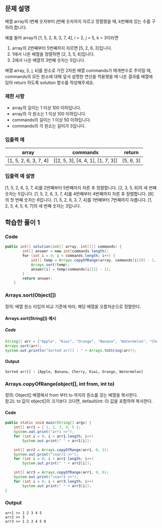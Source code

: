 ## 문제 설명

배열 array의 i번째 숫자부터 j번째 숫자까지 자르고 정렬했을 때, k번째에 있는 수를 구하려 합니다.

예를 들어 array가 [1, 5, 2, 6, 3, 7, 4], i = 2, j = 5, k = 3이라면

1. array의 2번째부터 5번째까지 자르면 [5, 2, 6, 3]입니다.
2. 1에서 나온 배열을 정렬하면 [2, 3, 5, 6]입니다.
3. 2에서 나온 배열의 3번째 숫자는 5입니다.

배열 array, [i, j, k]를 원소로 가진 2차원 배열 commands가 매개변수로 주어질 때, commands의 모든 원소에 대해 앞서 설명한 연산을 적용했을 때 나온 결과를 배열에 담아 return 하도록 solution 함수를 작성해주세요.

### 제한 사항

- array의 길이는 1 이상 100 이하입니다.
- array의 각 원소는 1 이상 100 이하입니다.
- commands의 길이는 1 이상 50 이하입니다.
- commands의 각 원소는 길이가 3입니다.

### 입출력 예

|array|commands|return|
|--|--|--|
|[1, 5, 2, 6, 3, 7, 4]|[[2, 5, 3], [4, 4, 1], [1, 7, 3]]|[5, 6, 3]|

### 입출력 예 설명

[1, 5, 2, 6, 3, 7, 4]를 2번째부터 5번째까지 자른 후 정렬합니다. [2, 3, 5, 6]의 세 번째 숫자는 5입니다.
[1, 5, 2, 6, 3, 7, 4]를 4번째부터 4번째까지 자른 후 정렬합니다. [6]의 첫 번째 숫자는 6입니다.
[1, 5, 2, 6, 3, 7, 4]를 1번째부터 7번째까지 자릅니다. [1, 2, 3, 4, 5, 6, 7]의 세 번째 숫자는 3입니다.

## 학습한 풀이 1

### Code
``` java
public int[] solution(int[] array, int[][] commands) {
		int[] answer = new int[commands.length];
		for (int i = 0; i < commands.length; i++) {
			int[] temp = Arrays.copyOfRange(array, commands[i][0] - 1, commands[i][1]);
			Arrays.sort(temp);
			answer[i] = temp[commands[i][2] - 1];
		}
		return answer;
	}
```

### Arrays.sort(Object[])
정의: 배열 원소 타입의 비교 기준에 따라, 해당 배열을 오름차순으로 정렬한다.
#### Arrays.sort(String[]) 예시
##### Code
``` java
String[] arr = {"Apple", "Kiwi", "Orange", "Banana", "Watermelon", "Cherry"};
Arrays.sort(arr);
System.out.println("Sorted arr[] : " + Arrays.toString(arr));
```

#### Output
```Sorted arr[] : [Apple, Banana, Cherry, Kiwi, Orange, Watermelon]```

### Arrays.copyOfRange(object[], int from, int to)
정의: Object[] 배열에서 from 부터 to 까지의 원소를 갖는 배열을 복사한다.</br>
참고). to 값이 object[]의 크기보다 크다면, default(int: 0) 값을 포함하여 복사한다.
#### Code
``` java
public static void main(String[] args) {
	int[] arr1 = { 1, 2, 3, 4, 5 };
	System.out.print("arr1 >>");
	for (int i = 0; i < arr1.length; i++)
		System.out.print(" " + arr1[i]);
	
	int[] arr2 = Arrays.copyOfRange(arr1, 0, 3); 
	System.out.print("\narr2 >>");
	for (int i = 0; i < arr2.length; i++)
		System.out.print(" " + arr2[i]);
	
	int[] arr3 = Arrays.copyOfRange(arr1, 0, 6);
	System.out.print("\narr3 >>");
	for (int i = 0; i < arr3.length; i++)
		System.out.print(" " + arr3[i]);
}
```
### Output
```
arr1 >> 1 2 3 4 5
arr2 >> 3
arr3 >> 1 2 3 4 5 0
```
